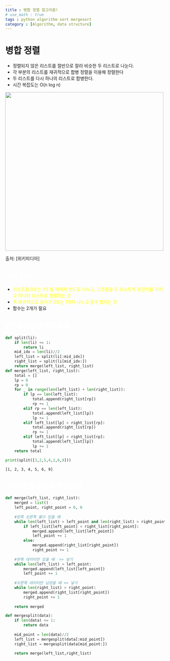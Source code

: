 ```yaml
---
title : 병합 정렬 알고리즘!
# use_math : true
tags : python algorithm sort mergesort
category : [Algorithm, data structure]
---
```

병합 정렬
====
- 정렬되지 않은 리스트를 절반으로 잘라 비슷한 두 리스트로 나눈다.
- 각 부분의 리스트를 재귀적으로 합병 정렬을 이용해 정렬한다
- 두 리스트를 다시 하나의 리스트로 합병한다.
- 시간 복잡도는 O(n log n)

<img src="https://upload.wikimedia.org/wikipedia/commons/c/cc/Merge-sort-example-300px.gif" width=500/>

출처: [위키피디아]

## <span style=" color : white">나의 정의</span>
- <span style="color : yellow">리스트를 0또는 1이 될 때까지 반으로 나누고, 그것들을 두 리스트씩 포인터를 가지고 하나의 리스트로 정렬하는 것</span>
- <span style="color : yellow">즉 재귀적으로 길이가 0또는 1까지 나누고 결국 합치는 것</span>
- 함수는 2개가 필요


## <span style="color:white">if문을 이용한 병합 정렬</span>


```python
def split(li):
    if len(li) <= 1:
        return li
    mid_idx = len(li)//2
    left_list = split(li[:mid_idx])
    right_list = split(li[mid_idx:])
    return merge(left_list, right_list)
def merge(left_list, right_list):
    total = []
    lp = 0
    rp = 0
    for _ in range(len(left_list) + len(right_list)):
        if lp == len(left_list):
            total.append(right_list[rp])
            rp += 1
        elif rp == len(left_list):
            total.append(left_list[lp])
            lp += 1
        elif left_list[lp] > right_list[rp]:
            total.append(right_list[rp])
            rp += 1
        elif left_list[lp] < right_list[rp]:
            total.append(left_list[lp])
            lp += 1
    return total

print(split([3,2,5,4,1,6,9]))
```

    [1, 2, 3, 4, 5, 6, 9]


## <span style="color:white">while문을 이용한 병합 정렬</span>


```python
def merge(left_list, right_list):
    merged = list()
    left_point, right_point = 0, 0
    
    #왼쪽 오른쪽 둘다 있을 때
    while len(left_list) > left_point and len(right_list) > right_point:
        if left_list[left_point] < right_list[right_point]:
            merged.append(left_list[left_point])
            left_point += 1
        else:
            merged.append(right_list[right_point])
            right_point += 1
            
    #왼쪽 데이터만 있을 때  >> 넣기
    while len(left_list) > left_point:
        merged.append(left_list[left_point])
        left_point += 1
        
    #오른쪽 데이터만 남았을 때 >> 넣기
    while len(right_list) > right_point:
        merged.append(right_list[right_point])
        right_point += 1
        
    return merged

def mergesplit(data):
    if len(data) <= 1:
        return data
    
    mid_point = len(data)//2
    left_list = mergesplit(data[:mid_point])
    right_list = mergesplit(data[mid_point:])

    return merge(left_list,right_list)
```
